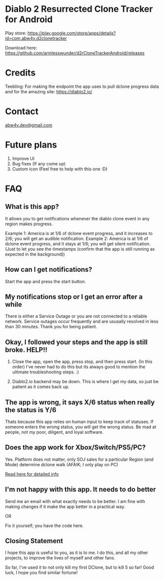 # Diablo 2 Resurrected Clone Tracker for Android

Play store: https://play.google.com/store/apps/details?id=com.abw4v.d2clonetracker

Download here: https://github.com/armlesswunder/d2rCloneTrackerAndroid/releases

# Credits

Teebling: For making the endpoint the app uses to pull dclone progress data and for the amazing site: https://diablo2.io/

# Contact
abw4v.dev@gmail.com

# Future plans

1) Improve UI
2) Bug fixes (If any come up)
3) Custom icon (Feel free to help with this one :D)

# FAQ

## What is this app?

It allows you to get notifications whenever the diablo clone event in any region makes progress. 

Example 1: America is at 1/6 of dclone event progress, and it increases to 2/6; you will get an audible notification.
Example 2: America is at 1/6 of dclone event progress, and it stays at 1/6; you will get silent notification. (Just to let you see the timestamps (confirm that the app is still running as expected in the background))

## How can I get notifications?

Start the app and press the start button.

## My notifications stop or I get an error after a while

There is either a Service Outage or you are not connected to a reliable network. Service outages occur frequently and are ususally resolved in less than 30 minutes. Thank you for being patient.

## Okay, I followed your steps and the app is still broke. HELP!!

1) Close the app, open the app, press stop, and then press start. (In this order) I've never had to do this but its always good to mention the ultimate troubleshooting steps. :)

2) Diablo2.io backend may be down. This is where I get my data, so just be patient as it comes back up.

## The app is wrong, it says X/6 status when really the status is Y/6

Thats because this app relies on human input to keep track of statuses. If someone enters the wrong status, you will get the wrong status. Be mad at people, not my poor, diligent, and loyal software.

## Does the app work for Xbox/Switch/PS5/PC?

Yes. Platform does not matter, only SOJ sales for a particular Region (and Mode) determine dclone walk (AFAIK; I only play on PC) 

[Read here for detailed info](https://diablo2.io/forums/new-diablo-clone-mechanics-revealed-t852811.html)

## I'm not happy with this app. It needs to do better

Send me an email with what exactly needs to be better. I am fine with making changes if it make the app better in a practical way. 

OR

Fix it yourself; you have the code here. 

## Closing Statement
I hope this app is useful to you, as it is to me. I do this, and all my other projects, to improve the lives of myself and other fans. 

So far, I've used it to not only kill my first DClone, but to kill 5 so far! Good luck, I hope you find similar fortune!
